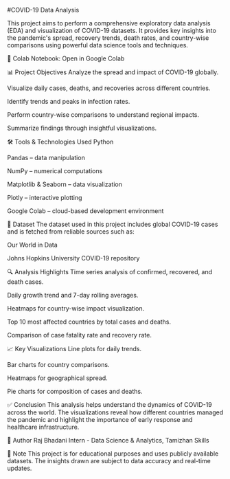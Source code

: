 #COVID-19 Data Analysis

This project aims to perform a comprehensive exploratory data analysis (EDA) and visualization of COVID-19 datasets. It provides key insights into the pandemic's spread, recovery trends, death rates, and country-wise comparisons using powerful data science tools and techniques.


📌 Colab Notebook: Open in Google Colab

📊 Project Objectives
Analyze the spread and impact of COVID-19 globally.

Visualize daily cases, deaths, and recoveries across different countries.

Identify trends and peaks in infection rates.

Perform country-wise comparisons to understand regional impacts.

Summarize findings through insightful visualizations.

🛠️ Tools & Technologies Used
Python

Pandas – data manipulation

NumPy – numerical computations

Matplotlib & Seaborn – data visualization

Plotly – interactive plotting

Google Colab – cloud-based development environment

📁 Dataset
The dataset used in this project includes global COVID-19 cases and is fetched from reliable sources such as:

Our World in Data

Johns Hopkins University COVID-19 repository

🔍 Analysis Highlights
Time series analysis of confirmed, recovered, and death cases.

Daily growth trend and 7-day rolling averages.

Heatmaps for country-wise impact visualization.

Top 10 most affected countries by total cases and deaths.

Comparison of case fatality rate and recovery rate.

📈 Key Visualizations
Line plots for daily trends.

Bar charts for country comparisons.

Heatmaps for geographical spread.

Pie charts for composition of cases and deaths.

✅ Conclusion
This analysis helps understand the dynamics of COVID-19 across the world. The visualizations reveal how different countries managed the pandemic and highlight the importance of early response and healthcare infrastructure.

👤 Author
Raj Bhadani
Intern - Data Science & Analytics, Tamizhan Skills


📌 Note
This project is for educational purposes and uses publicly available datasets. The insights drawn are subject to data accuracy and real-time updates.


